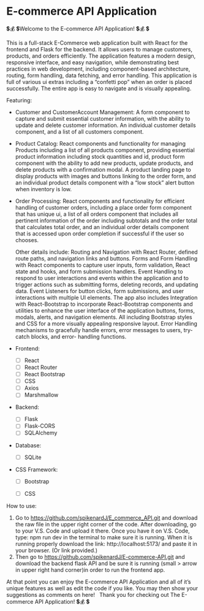 # E-commerce API Application 

💲💰 💲Welcome to the E-commerce API Application! 💲💰 💲


This is a full-stack E-Commerce web application built with React for the frontend and Flask for the backend. It allows users to manage customers, products, and orders efficiently. The application features a modern design, responsive interface, and easy navigation, while demonstrating best practices in web development, including component-based architecture, routing, form handling, data fetching, and error handling. This application is full of various ui extras including a “confetti pop” when an order is placed successfully. The entire app is easy to navigate and is visually appealing.

Featuring:

* Customer and CustomerAccount Management: A form component to capture and submit essential customer information, with the ability to update and delete customer information. An individual customer details component, and a list of all customers component.
* Product Catalog: React components and functionality for managing Products including a list of all products component, providing essential product information including stock quantities and id, product form component with the ability to add new products, update products, and delete products with a confirmation modal. A product landing page to display products with images and buttons linking to the order form, and an individual product details component with a “low stock” alert button when inventory is low.
* Order Processing: React components and functionality for efficient handling of customer orders, including a place order form component that has unique ui, a list of all orders component that includes all pertinent information of the order including  subtotals and the order total that calculates total order, and an individual order details component that is accessed upon order completion if successful if the user so chooses.   

	Other details include: Routing and Navigation with React Router, defined route 		paths, and navigation links and buttons. Forms and Form Handling with React 		components to capture user inputs, form validation, React state and hooks, and 		form submission handlers. Event Handling to respond to user interactions and 		events within the application and to trigger actions such as submitting forms, 			deleting records, and updating data. Event Listeners for button clicks, form 			submissions, 	and user interactions with multiple UI elements. The app also includes  	Integration with React-Bootstrap to incorporate React-Bootstrap components 		and utilities to enhance the user interface of the application buttons, forms, 			modals, alerts, and navigation elements. All including Bootstrap styles and CSS for 	a more visually appealing responsive layout. Error Handling mechanisms to 			gracefully handle errors, error messages to users, try-catch blocks, and error-		handling functions.

* Frontend:
    - [ ] React
    - [ ] React Router
    - [ ] React Bootstrap
    - [ ] CSS
    - [ ] Axios
    - [ ] Marshmallow
* Backend:
    - [ ] Flask
    - [ ] Flask-CORS
    - [ ] SQLAlchemy
* Database:
    - [ ] SQLite
* CSS Framework:
    - [ ] Bootstrap
    - [ ] CSS



How to use: 

1. Go to https://github.com/spikenardJ/E_commerce_API.git  and download the raw file in the upper right corner of the code. After downloading, go to your V.S. Code and upload it there. Once you have it on V.S. Code, type: npm run dev in the terminal to make sure it is running. When it is running properly download the link: http://localhost:5173/ and paste it in your browser. (Or link provided.)
2. Then go to https://github.com/spikenardJ/E-commerce-API.git  and download the backend flask API and be sure it is running (small > arrow in upper right hand corner)in order to run the frontend app.

At that point you can enjoy the E-commerce API Application and all of it’s unique features as well as edit the code if you like. You may then show your suggestions as comments on here!   Thank you for checking out The E-commerce API Application! 💲💰 💲
